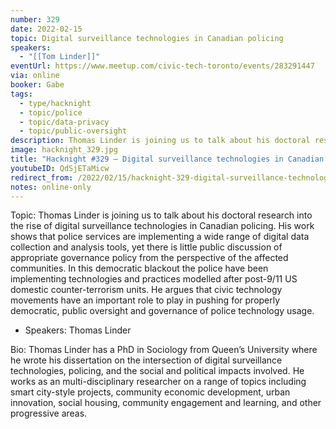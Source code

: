 ```yaml
---
number: 329
date: 2022-02-15
topic: Digital surveillance technologies in Canadian policing
speakers:
  - "[[Tom Linder]]"
eventUrl: https://www.meetup.com/civic-tech-toronto/events/283291447
via: online
booker: Gabe
tags:
  - type/hacknight
  - topic/police
  - topic/data-privacy
  - topic/public-oversight
description: Thomas Linder is joining us to talk about his doctoral research into the rise of digital surveillance technologies in Canadian policing. His work shows that police services are implementing a wide range of digital data collection and analysis tools, yet there is little public discussion of appropriate governance policy from the perspective of the affected communities. In this democratic blackout the police have been implementing technologies and practices modelled after post-9/11 US domestic counter-terrorism units. He argues that civic technology movements have an important role to play in pushing for properly democratic, public oversight and governance of police technology usage.
image: hacknight_329.jpg
title: "Hacknight #329 – Digital surveillance technologies in Canadian policing"
youtubeID: QdSjETaMicw
redirect_from: /2022/02/15/hacknight-329-digital-surveillance-technologies-in-canadian-policing-with-tom-linder/
notes: online-only
---
```


Topic:
Thomas Linder is joining us to talk about his doctoral research into the rise of digital surveillance technologies in Canadian policing. His work shows that police services are implementing a wide range of digital data collection and analysis tools, yet there is little public discussion of appropriate governance policy from the perspective of the affected communities. In this democratic blackout the police have been implementing technologies and practices modelled after post-9/11 US domestic counter-terrorism units. He argues that civic technology movements have an important role to play in pushing for properly democratic, public oversight and governance of police technology usage.

+ Speakers:
Thomas Linder

Bio: Thomas Linder has a PhD in Sociology from Queen’s University where he wrote his dissertation on the intersection of digital surveillance technologies, policing, and the social and political impacts involved. He works as an multi-disciplinary researcher on a range of topics including smart city-style projects, community economic development, urban innovation, social housing, community engagement and learning, and other progressive areas.

